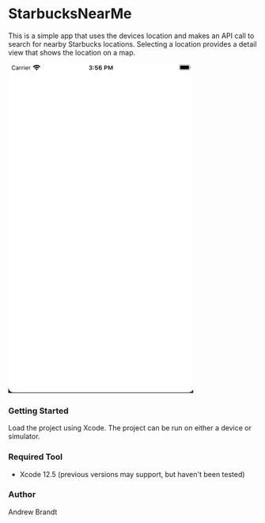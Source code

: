 
# StarbucksNearMe

This is a simple app that uses the devices location and makes an API call to search for nearby Starbucks
locations.  Selecting a location provides a detail view that shows the location on a map.

![Demo](./bucks-demo.gif)

### Getting Started

Load the project using Xcode.  The project can be run on either a device or simulator.

### Required Tool

* Xcode 12.5 (previous versions may support, but haven't been tested)

### Author

Andrew Brandt
